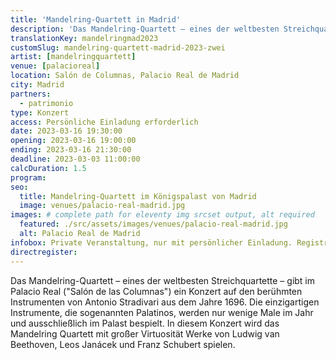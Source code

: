 ```yaml
---
title: 'Mandelring-Quartett in Madrid'
description: 'Das Mandelring-Quartett – eines der weltbesten Streichquartette – gibt im Palacio Real ein Konzert auf den berühmten Instrumenten von Antonio Stradivari'
translationKey: mandelringmad2023
customSlug: mandelring-quartett-madrid-2023-zwei
artist: [mandelringquartett]
venue: [palacioreal]
location: Salón de Columnas, Palacio Real de Madrid
city: Madrid
partners:
  - patrimonio
type: Konzert
access: Persönliche Einladung erforderlich
date: 2023-03-16 19:30:00
opening: 2023-03-16 19:00:00
ending: 2023-03-16 21:30:00
deadline: 2023-03-03 11:00:00
calcDuration: 1.5
program:
seo:
  title: Mandelring-Quartett im Königspalast von Madrid
  image: venues/palacio-real-madrid.jpg
images: # complete path for eleventy img srcset output, alt required
  featured: ./src/assets/images/venues/palacio-real-madrid.jpg
  alt: Palacio Real de Madrid
infobox: Private Veranstaltung, nur mit persönlicher Einladung. Registrierte Teilnehmer erhalten zusätzlich eine Einladung vom Königshaus.
directregister:
---
```


Das Mandelring-Quartett – eines der weltbesten Streichquartette – gibt im Palacio Real ("Salón de las Columnas") ein Konzert auf den berühmten Instrumenten von Antonio Stradivari aus dem Jahre 1696. Die einzigartigen Instrumente, die sogenannten Palatinos, werden nur wenige Male im Jahr und ausschließlich im Palast bespielt. In diesem Konzert wird das Mandelring Quartett mit großer Virtuosität Werke von Ludwig van Beethoven, Leos Janácek und Franz Schubert spielen.
